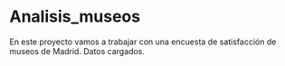 # Analisis_museos
En este proyecto vamos a trabajar con una encuesta de satisfacción de museos de Madrid. 
Datos cargados.  
